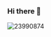 ### Hi there 👋

<!--
**kiruthikvishaal/kiruthikvishaal** is a ✨ _special_ ✨ repository because its `README.md` (this file) appears on your GitHub profile.

Here are some ideas to get you started:

- 🔭 I’m currently working on ...
- 🌱 I’m currently learning ...
- 👯 I’m looking to collaborate on ...
- 🤔 I’m looking for help with ...
- 💬 Ask me about ...
- 📫 How to reach me: ...
- 😄 Pronouns: ...
- ⚡ Fun fact: ...
-->
![23990874](https://user-images.githubusercontent.com/67495551/122257521-b984ef00-ceed-11eb-81cb-219d17596098.jpg)
